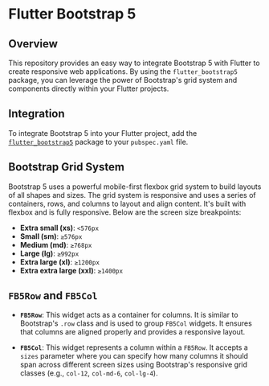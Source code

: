 # Flutter Bootstrap 5

## Overview

This repository provides an easy way to integrate Bootstrap 5 with Flutter to create responsive web applications. By using the `flutter_bootstrap5` package, you can leverage the power of Bootstrap's grid system and components directly within your Flutter projects.

## Integration

To integrate Bootstrap 5 into your Flutter project, add the [`flutter_bootstrap5`](https://pub.dev/packages/flutter_bootstrap5) package to your `pubspec.yaml` file.

## Bootstrap Grid System

Bootstrap 5 uses a powerful mobile-first flexbox grid system to build layouts of all shapes and sizes. The grid system is responsive and uses a series of containers, rows, and columns to layout and align content. It's built with flexbox and is fully responsive. Below are the screen size breakpoints:

- **Extra small (xs)**: `<576px`
- **Small (sm)**: `≥576px`
- **Medium (md)**: `≥768px`
- **Large (lg)**: `≥992px`
- **Extra large (xl)**: `≥1200px`
- **Extra extra large (xxl)**: `≥1400px`

## `FB5Row` and `FB5Col`

- **`FB5Row`**: This widget acts as a container for columns. It is similar to Bootstrap's `.row` class and is used to group `FB5Col` widgets. It ensures that columns are aligned properly and provides a responsive layout.

- **`FB5Col`**: This widget represents a column within a `FB5Row`. It accepts a `sizes` parameter where you can specify how many columns it should span across different screen sizes using Bootstrap's responsive grid classes (e.g., `col-12`, `col-md-6`, `col-lg-4`).
